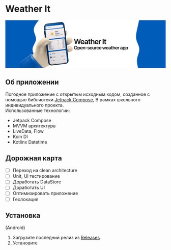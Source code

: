 # Weather It
<p align="center">
<img src="./github/images/banner.png" alt="App banner"/>
</p>

## Об приложении
Погодное приложение с открытым исходным кодом, созданное с помощью библиотеки [Jetpack Compose](https://developer.android.com/jetpack/compose), В рамках школьного индивидуального проекта.  
Использованные технологии:
- Jetpack Compose
- MVVM архитектура
- LiveData, Flow
- Koin DI
- Kotlinx Datetime

## Дорожная карта
- [ ] Переход на clean architecture
- [ ] Unit, UI тестирование
- [ ] Доработать DataStore
- [ ] Доработать UI
- [ ] Оптимизировать приложение
- [ ] Геолокация

## Установка
(Android)
1. Загрузите последний релиз из [Releases](https://github.com/LeFFaQ/Weather-It/releases)
2. Установите

